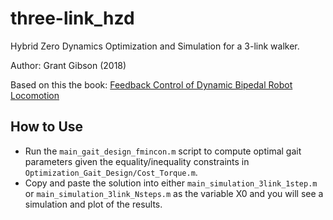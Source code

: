 # three-link_hzd

Hybrid Zero Dynamics Optimization and Simulation for a 3-link walker.

Author: Grant Gibson (2018)

Based on this the book: [Feedback Control of Dynamic Bipedal Robot Locomotion](https://github.com/grantgib/three-link_hzd/tree/master/Reference)

## How to Use
* Run the `main_gait_design_fmincon.m` script to compute optimal gait parameters given the equality/inequality constraints in `Optimization_Gait_Design/Cost_Torque.m`.
* Copy and paste the solution into either `main_simulation_3link_1step.m` or `main_simulation_3link_Nsteps.m` as the variable X0 and you will see a simulation and plot of the results.
